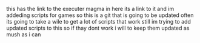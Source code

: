 this has the link to the executer magma in here its a link to it and im addeding scripts for games so this is a git that is going to be updated often 
its going to take a wile to get a lot of scripts that work still im trying to add updated scripts to this so if thay dont work i will to keep them updated 
as mush as i can
